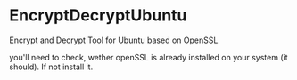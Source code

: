 # EncryptDecryptUbuntu
Encrypt and Decrypt Tool for Ubuntu based on OpenSSL

you'll need to check, wether openSSL is already installed on your system (it should). If not install it.
